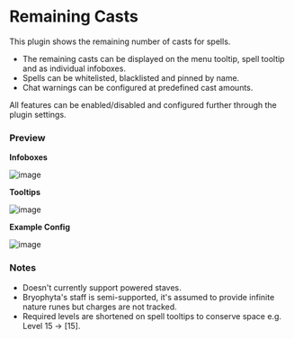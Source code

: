 # Remaining Casts

This plugin shows the remaining number of casts for spells.

- The remaining casts can be displayed on the menu tooltip, spell tooltip and as individual infoboxes.
- Spells can be whitelisted, blacklisted and pinned by name.
- Chat warnings can be configured at predefined cast amounts.

All features can be enabled/disabled and configured further through the plugin settings.

### Preview
**Infoboxes**

![image](https://user-images.githubusercontent.com/109300410/209392220-2aed7f2a-31f0-4df3-a7f6-fa35dd73eb69.png)

**Tooltips**

![image](https://user-images.githubusercontent.com/109300410/209392421-30ac6aaf-a258-409f-8880-08bb89e6ad2d.png)

**Example Config**

![image](https://user-images.githubusercontent.com/109300410/209987654-c51d36b9-2f85-4c47-9f00-20f0ae3af8a1.png)

### Notes

- Doesn't currently support powered staves.
- Bryophyta's staff is semi-supported, it's assumed to provide infinite nature runes but charges are not tracked.
- Required levels are shortened on spell tooltips to conserve space e.g. Level 15 -> [15].
